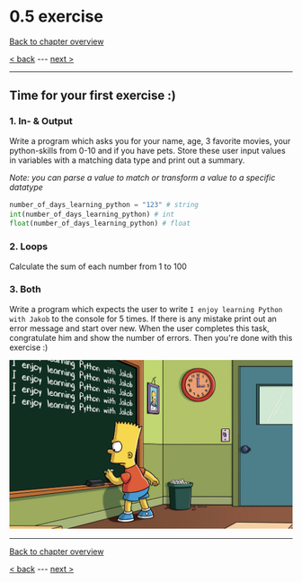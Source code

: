 # 0.5 exercise

[Back to chapter overview](../README.md)

[< back](4-loops-and-conditions.md) ---
[next >](0-hello-world.md)

---

## Time for your first exercise :)

### 1. In- & Output

Write a program which asks you for your name, age, 3 favorite movies, your python-skills from 0-10 and if you have pets. Store these user input values in variables with a matching data type and print out a summary.

_Note: you can parse a value to match or transform a value to a specific datatype_

```python
number_of_days_learning_python = "123" # string
int(number_of_days_learning_python) # int
float(number_of_days_learning_python) # float
```

### 2. Loops

Calculate the sum of each number from 1 to 100

### 3. Both

Write a program which expects the user to write
`I enjoy learning Python with Jakob`
to the console for 5 times. If there is any mistake print out an error message and start over new.
When the user completes this task, congratulate him and show the number of errors. Then you're done with this exercise :)

<img src="images/simpsons.png" heigth="400px">

---

[Back to chapter overview](../README.md)

[< back](4-loops-and-conditions.md) ---
[next >](0-hello-world.md)
